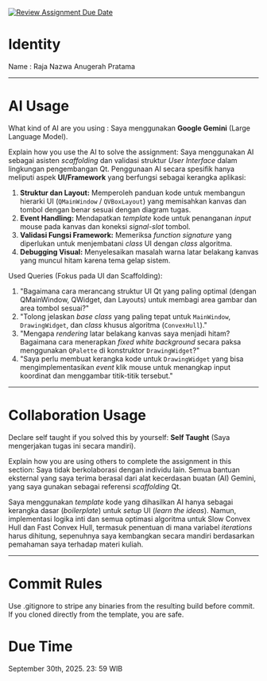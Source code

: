 [![Review Assignment Due Date](https://classroom.github.com/assets/deadline-readme-button-22041afd0340ce965d47ae6ef1cefeee28c7c493a6346c4f15d667ab976d596c.svg)](https://classroom.github.com/a/1PRAkQnI)
# Identity
Name : Raja Nazwa Anugerah Pratama

---

# AI Usage

What kind of AI are you using : Saya menggunakan **Google Gemini** (Large Language Model).

Explain how you use the AI to solve the assignment:
Saya menggunakan AI sebagai asisten *scaffolding* dan validasi struktur *User Interface* dalam lingkungan pengembangan Qt. Penggunaan AI secara spesifik hanya meliputi aspek **UI/Framework** yang berfungsi sebagai kerangka aplikasi:

1.  **Struktur dan Layout:** Memperoleh panduan kode untuk membangun hierarki UI (`QMainWindow` / `QVBoxLayout`) yang memisahkan kanvas dan tombol dengan benar sesuai dengan diagram tugas.
2.  **Event Handling:** Mendapatkan *template* kode untuk penanganan *input* mouse pada kanvas dan koneksi *signal-slot* tombol.
3.  **Validasi Fungsi Framework:** Memeriksa *function signature* yang diperlukan untuk menjembatani *class* UI dengan *class* algoritma.
4.  **Debugging Visual:** Menyelesaikan masalah warna latar belakang kanvas yang muncul hitam karena tema gelap sistem.

Used Queries (Fokus pada UI dan Scaffolding):

1.  "Bagaimana cara merancang struktur UI Qt yang paling optimal (dengan QMainWindow, QWidget, dan Layouts) untuk membagi area gambar dan area tombol sesuai?"
2.  "Tolong jelaskan *base class* yang paling tepat untuk `MainWindow`, `DrawingWidget`, dan *class* khusus algoritma (`ConvexHull`)."
3.  "Mengapa *rendering* latar belakang kanvas saya menjadi hitam? Bagaimana cara menerapkan *fixed white background* secara paksa menggunakan `QPalette` di konstruktor `DrawingWidget`?"
4.  "Saya perlu membuat kerangka kode untuk `DrawingWidget` yang bisa mengimplementasikan *event* klik mouse untuk menangkap input koordinat dan menggambar titik-titik tersebut."

---

# Collaboration Usage

Declare self taught if you solved this by yourself:
**Self Taught** (Saya mengerjakan tugas ini secara mandiri).

Explain how you are using others to complete the assignment in this section:
Saya tidak berkolaborasi dengan individu lain. Semua bantuan eksternal yang saya terima berasal dari alat kecerdasan buatan (AI) Gemini, yang saya gunakan sebagai referensi *scaffolding* Qt.

Saya menggunakan *template* kode yang dihasilkan AI hanya sebagai kerangka dasar (*boilerplate*) untuk *setup* UI (*learn the ideas*). Namun, implementasi logika inti dan semua optimasi algoritma untuk Slow Convex Hull dan Fast Convex Hull, termasuk penentuan di mana variabel *iterations* harus dihitung, sepenuhnya saya kembangkan secara mandiri berdasarkan pemahaman saya terhadap materi kuliah.

---
# Commit Rules
Use .gitignore to stripe any binaries from the resulting build before commit.  If you cloned directly from the template, you are safe. 

# Due Time
September 30th, 2025. 23: 59 WIB
